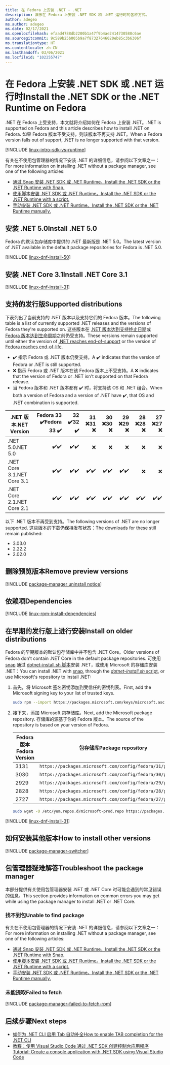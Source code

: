 ```yaml
---
title: 在 Fedora 上安装 .NET - .NET
description: 演示在 Fedora 上安装 .NET SDK 和 .NET 运行时的各种方式。
author: adegeo
ms.author: adegeo
ms.date: 02/17/2021
ms.openlocfilehash: efaad4788db2200b1a47f9b4ae2414730588c6ae
ms.sourcegitcommit: 9c589b25b005b9a7f87327646020eb85c3b6306f
ms.translationtype: HT
ms.contentlocale: zh-CN
ms.lasthandoff: 03/06/2021
ms.locfileid: "102255747"
---
```

# <a name="install-the-net-sdk-or-the-net-runtime-on-fedora"></a><span data-ttu-id="fe4f9-103">在 Fedora 上安装 .NET SDK 或 .NET 运行时</span><span class="sxs-lookup"><span data-stu-id="fe4f9-103">Install the .NET SDK or the .NET Runtime on Fedora</span></span>

<span data-ttu-id="fe4f9-104">.NET 在 Fedora 上受支持，本文就将介绍如何在 Fedora 上安装 .NET。</span><span class="sxs-lookup"><span data-stu-id="fe4f9-104">.NET is supported on Fedora and this article describes how to install .NET on Fedora.</span></span> <span data-ttu-id="fe4f9-105">如果 Fedora 版本不受支持，则该版本不再支持 .NET。</span><span class="sxs-lookup"><span data-stu-id="fe4f9-105">When a Fedora version falls out of support, .NET is no longer supported with that version.</span></span>

[!INCLUDE [linux-intro-sdk-vs-runtime](includes/linux-intro-sdk-vs-runtime.md)]

<span data-ttu-id="fe4f9-106">有关在不使用包管理器的情况下安装 .NET 的详细信息，请参阅以下文章之一：</span><span class="sxs-lookup"><span data-stu-id="fe4f9-106">For more information on installing .NET without a package manager, see one of the following articles:</span></span>

- [<span data-ttu-id="fe4f9-107">通过 Snap 安装 .NET SDK 或 .NET Runtime。</span><span class="sxs-lookup"><span data-stu-id="fe4f9-107">Install the .NET SDK or the .NET Runtime with Snap.</span></span>](linux-snap.md)
- [<span data-ttu-id="fe4f9-108">使用脚本安装 .NET SDK 或 .NET Runtime。</span><span class="sxs-lookup"><span data-stu-id="fe4f9-108">Install the .NET SDK or the .NET Runtime with a script.</span></span>](linux-scripted-manual.md#scripted-install)
- [<span data-ttu-id="fe4f9-109">手动安装 .NET SDK 或 .NET Runtime。</span><span class="sxs-lookup"><span data-stu-id="fe4f9-109">Install the .NET SDK or the .NET Runtime manually.</span></span>](linux-scripted-manual.md#manual-install)

## <a name="install-net-50"></a><span data-ttu-id="fe4f9-110">安装 .NET 5.0</span><span class="sxs-lookup"><span data-stu-id="fe4f9-110">Install .NET 5.0</span></span>

<span data-ttu-id="fe4f9-111">Fedora 的默认包存储库中提供的 .NET 最新版是 .NET 5.0。</span><span class="sxs-lookup"><span data-stu-id="fe4f9-111">The latest version of .NET available in the default package repositories for Fedora is .NET 5.0.</span></span>

[!INCLUDE [linux-dnf-install-50](includes/linux-install-50-dnf.md)]

## <a name="install-net-core-31"></a><span data-ttu-id="fe4f9-112">安装 .NET Core 3.1</span><span class="sxs-lookup"><span data-stu-id="fe4f9-112">Install .NET Core 3.1</span></span>

[!INCLUDE [linux-dnf-install-31](includes/linux-install-31-dnf.md)]

## <a name="supported-distributions"></a><span data-ttu-id="fe4f9-113">支持的发行版</span><span class="sxs-lookup"><span data-stu-id="fe4f9-113">Supported distributions</span></span>

<span data-ttu-id="fe4f9-114">下表列出了当前支持的 .NET 版本以及支持它们的 Fedora 版本。</span><span class="sxs-lookup"><span data-stu-id="fe4f9-114">The following table is a list of currently supported .NET releases and the versions of Fedora they're supported on.</span></span> <span data-ttu-id="fe4f9-115">这些版本在 [.NET 版本达到支持终止日期](https://dotnet.microsoft.com/platform/support/policy/dotnet-core)或 [Fedora 版本达到生命周期](https://fedoraproject.org/wiki/End_of_life)之前仍受支持。</span><span class="sxs-lookup"><span data-stu-id="fe4f9-115">These versions remain supported until either the version of [.NET reaches end-of-support](https://dotnet.microsoft.com/platform/support/policy/dotnet-core) or the version of [Fedora reaches end-of-life](https://fedoraproject.org/wiki/End_of_life).</span></span>

- <span data-ttu-id="fe4f9-116">✔️ 指示 Fedora 或 .NET 版本仍受支持。</span><span class="sxs-lookup"><span data-stu-id="fe4f9-116">A ✔️ indicates that the version of Fedora or .NET is still supported.</span></span>
- <span data-ttu-id="fe4f9-117">❌ 指示 Fedora 或 .NET 版本在该 Fedora 版本上不受支持。</span><span class="sxs-lookup"><span data-stu-id="fe4f9-117">A ❌ indicates that the version of Fedora or .NET isn't supported on that Fedora release.</span></span>
- <span data-ttu-id="fe4f9-118">当 Fedora 版本和 .NET 版本都有 ✔️ 时，将支持该 OS 和 .NET 组合。</span><span class="sxs-lookup"><span data-stu-id="fe4f9-118">When both a version of Fedora and a version of .NET have ✔️, that OS and .NET combination is supported.</span></span>

| <span data-ttu-id="fe4f9-119">.NET 版本</span><span class="sxs-lookup"><span data-stu-id="fe4f9-119">.NET Version</span></span>  | <span data-ttu-id="fe4f9-120">Fedora 33 ✔️</span><span class="sxs-lookup"><span data-stu-id="fe4f9-120">Fedora 33 ✔️</span></span> | <span data-ttu-id="fe4f9-121">32 ✔️</span><span class="sxs-lookup"><span data-stu-id="fe4f9-121">32 ✔️</span></span> | <span data-ttu-id="fe4f9-122">31 ❌</span><span class="sxs-lookup"><span data-stu-id="fe4f9-122">31 ❌</span></span> | <span data-ttu-id="fe4f9-123">30 ❌</span><span class="sxs-lookup"><span data-stu-id="fe4f9-123">30 ❌</span></span> | <span data-ttu-id="fe4f9-124">29 ❌</span><span class="sxs-lookup"><span data-stu-id="fe4f9-124">29 ❌</span></span> | <span data-ttu-id="fe4f9-125">28 ❌</span><span class="sxs-lookup"><span data-stu-id="fe4f9-125">28 ❌</span></span> | <span data-ttu-id="fe4f9-126">27 ❌</span><span class="sxs-lookup"><span data-stu-id="fe4f9-126">27 ❌</span></span> |
| ------------  | ---------: | --: | --: | --: | --: | --: | --: |
| <span data-ttu-id="fe4f9-127">.NET 5.0</span><span class="sxs-lookup"><span data-stu-id="fe4f9-127">.NET 5.0</span></span>      | <span data-ttu-id="fe4f9-128">✔️</span><span class="sxs-lookup"><span data-stu-id="fe4f9-128">✔️</span></span>        | <span data-ttu-id="fe4f9-129">✔️</span><span class="sxs-lookup"><span data-stu-id="fe4f9-129">✔️</span></span> | ❌|❌ |❌ |❌  |❌ |
| <span data-ttu-id="fe4f9-130">.NET Core 3.1</span><span class="sxs-lookup"><span data-stu-id="fe4f9-130">.NET Core 3.1</span></span> | <span data-ttu-id="fe4f9-131">✔️</span><span class="sxs-lookup"><span data-stu-id="fe4f9-131">✔️</span></span>        | <span data-ttu-id="fe4f9-132">✔️</span><span class="sxs-lookup"><span data-stu-id="fe4f9-132">✔️</span></span> | <span data-ttu-id="fe4f9-133">✔️</span><span class="sxs-lookup"><span data-stu-id="fe4f9-133">✔️</span></span>|<span data-ttu-id="fe4f9-134">✔️</span><span class="sxs-lookup"><span data-stu-id="fe4f9-134">✔️</span></span> |<span data-ttu-id="fe4f9-135">✔️</span><span class="sxs-lookup"><span data-stu-id="fe4f9-135">✔️</span></span> |❌  |❌ |
| <span data-ttu-id="fe4f9-136">.NET Core 2.1</span><span class="sxs-lookup"><span data-stu-id="fe4f9-136">.NET Core 2.1</span></span> | <span data-ttu-id="fe4f9-137">✔️</span><span class="sxs-lookup"><span data-stu-id="fe4f9-137">✔️</span></span>        | <span data-ttu-id="fe4f9-138">✔️</span><span class="sxs-lookup"><span data-stu-id="fe4f9-138">✔️</span></span> | <span data-ttu-id="fe4f9-139">✔️</span><span class="sxs-lookup"><span data-stu-id="fe4f9-139">✔️</span></span>|<span data-ttu-id="fe4f9-140">✔️</span><span class="sxs-lookup"><span data-stu-id="fe4f9-140">✔️</span></span> |<span data-ttu-id="fe4f9-141">✔️</span><span class="sxs-lookup"><span data-stu-id="fe4f9-141">✔️</span></span> |<span data-ttu-id="fe4f9-142">✔️</span><span class="sxs-lookup"><span data-stu-id="fe4f9-142">✔️</span></span>  |<span data-ttu-id="fe4f9-143">✔️</span><span class="sxs-lookup"><span data-stu-id="fe4f9-143">✔️</span></span> |

<span data-ttu-id="fe4f9-144">以下 .NET 版本不再受到支持。</span><span class="sxs-lookup"><span data-stu-id="fe4f9-144">The following versions of .NET are no longer supported.</span></span> <span data-ttu-id="fe4f9-145">这些版本的下载仍保持发布状态：</span><span class="sxs-lookup"><span data-stu-id="fe4f9-145">The downloads for these still remain published:</span></span>

- <span data-ttu-id="fe4f9-146">3.0</span><span class="sxs-lookup"><span data-stu-id="fe4f9-146">3.0</span></span>
- <span data-ttu-id="fe4f9-147">2.2</span><span class="sxs-lookup"><span data-stu-id="fe4f9-147">2.2</span></span>
- <span data-ttu-id="fe4f9-148">2.0</span><span class="sxs-lookup"><span data-stu-id="fe4f9-148">2.0</span></span>

## <a name="remove-preview-versions"></a><span data-ttu-id="fe4f9-149">删除预览版本</span><span class="sxs-lookup"><span data-stu-id="fe4f9-149">Remove preview versions</span></span>

[!INCLUDE [package-manager uninstall notice](./includes/linux-uninstall-preview-info.md)]

## <a name="dependencies"></a><span data-ttu-id="fe4f9-150">依赖项</span><span class="sxs-lookup"><span data-stu-id="fe4f9-150">Dependencies</span></span>

[!INCLUDE [linux-rpm-install-dependencies](includes/linux-rpm-install-dependencies.md)]

## <a name="install-on-older-distributions"></a><span data-ttu-id="fe4f9-151">在早期的发行版上进行安装</span><span class="sxs-lookup"><span data-stu-id="fe4f9-151">Install on older distributions</span></span>

<span data-ttu-id="fe4f9-152">Fedora 的早期版本的默认包存储库中并不包含 .NET Core。</span><span class="sxs-lookup"><span data-stu-id="fe4f9-152">Older versions of Fedora don't contain .NET Core in the default package repositories.</span></span> <span data-ttu-id="fe4f9-153">可使用 [snap](linux-snap.md) 通过 [dotnet-install.sh 脚本](linux-scripted-manual.md#scripted-install)安装 .NET，或使用 Microsoft 的存储库安装 .NET：</span><span class="sxs-lookup"><span data-stu-id="fe4f9-153">You can install .NET with [snap](linux-snap.md), through the [_dotnet-install.sh_ script](linux-scripted-manual.md#scripted-install), or use Microsoft's repository to install .NET:</span></span>

01. <span data-ttu-id="fe4f9-154">首先，将 Microsoft 签名密钥添加到受信任的密钥列表。</span><span class="sxs-lookup"><span data-stu-id="fe4f9-154">First, add the Microsoft signing key to your list of trusted keys.</span></span>

    ```bash
    sudo rpm --import https://packages.microsoft.com/keys/microsoft.asc
    ```

02. <span data-ttu-id="fe4f9-155">接下来，添加 Microsoft 包存储库。</span><span class="sxs-lookup"><span data-stu-id="fe4f9-155">Next, add the Microsoft package repository.</span></span> <span data-ttu-id="fe4f9-156">存储库的源基于你的 Fedora 版本。</span><span class="sxs-lookup"><span data-stu-id="fe4f9-156">The source of the repository is based on your version of Fedora.</span></span>

    | <span data-ttu-id="fe4f9-157">Fedora 版本</span><span class="sxs-lookup"><span data-stu-id="fe4f9-157">Fedora Version</span></span> | <span data-ttu-id="fe4f9-158">包存储库</span><span class="sxs-lookup"><span data-stu-id="fe4f9-158">Package repository</span></span> |
    | -------------- | ------- |
    | <span data-ttu-id="fe4f9-159">31</span><span class="sxs-lookup"><span data-stu-id="fe4f9-159">31</span></span>             | `https://packages.microsoft.com/config/fedora/31/prod.repo` |
    | <span data-ttu-id="fe4f9-160">30</span><span class="sxs-lookup"><span data-stu-id="fe4f9-160">30</span></span>             | `https://packages.microsoft.com/config/fedora/30/prod.repo` |
    | <span data-ttu-id="fe4f9-161">29</span><span class="sxs-lookup"><span data-stu-id="fe4f9-161">29</span></span>             | `https://packages.microsoft.com/config/fedora/29/prod.repo` |
    | <span data-ttu-id="fe4f9-162">28</span><span class="sxs-lookup"><span data-stu-id="fe4f9-162">28</span></span>             | `https://packages.microsoft.com/config/fedora/28/prod.repo` |
    | <span data-ttu-id="fe4f9-163">27</span><span class="sxs-lookup"><span data-stu-id="fe4f9-163">27</span></span>             | `https://packages.microsoft.com/config/fedora/27/prod.repo` |

    ```bash
    sudo wget -O /etc/yum.repos.d/microsoft-prod.repo https://packages.microsoft.com/config/fedora/31/prod.repo
    ```

[!INCLUDE [linux-dnf-install-31](./includes/linux-install-31-dnf.md)]

## <a name="how-to-install-other-versions"></a><span data-ttu-id="fe4f9-164">如何安装其他版本</span><span class="sxs-lookup"><span data-stu-id="fe4f9-164">How to install other versions</span></span>

[!INCLUDE [package-manager-switcher](./includes/package-manager-heading-hack-pkgname.md)]

## <a name="troubleshoot-the-package-manager"></a><span data-ttu-id="fe4f9-165">包管理器疑难解答</span><span class="sxs-lookup"><span data-stu-id="fe4f9-165">Troubleshoot the package manager</span></span>

<span data-ttu-id="fe4f9-166">本部分提供有关使用包管理器安装 .NET 或 .NET Core 时可能会遇到的常见错误的信息。</span><span class="sxs-lookup"><span data-stu-id="fe4f9-166">This section provides information on common errors you may get while using the package manager to install .NET or .NET Core.</span></span>

### <a name="unable-to-find-package"></a><span data-ttu-id="fe4f9-167">找不到包</span><span class="sxs-lookup"><span data-stu-id="fe4f9-167">Unable to find package</span></span>

<span data-ttu-id="fe4f9-168">有关在不使用包管理器的情况下安装 .NET 的详细信息，请参阅以下文章之一：</span><span class="sxs-lookup"><span data-stu-id="fe4f9-168">For more information on installing .NET without a package manager, see one of the following articles:</span></span>

- [<span data-ttu-id="fe4f9-169">通过 Snap 安装 .NET SDK 或 .NET Runtime。</span><span class="sxs-lookup"><span data-stu-id="fe4f9-169">Install the .NET SDK or the .NET Runtime with Snap.</span></span>](linux-snap.md)
- [<span data-ttu-id="fe4f9-170">使用脚本安装 .NET SDK 或 .NET Runtime。</span><span class="sxs-lookup"><span data-stu-id="fe4f9-170">Install the .NET SDK or the .NET Runtime with a script.</span></span>](linux-scripted-manual.md#scripted-install)
- [<span data-ttu-id="fe4f9-171">手动安装 .NET SDK 或 .NET Runtime。</span><span class="sxs-lookup"><span data-stu-id="fe4f9-171">Install the .NET SDK or the .NET Runtime manually.</span></span>](linux-scripted-manual.md#manual-install)

### <a name="failed-to-fetch"></a><span data-ttu-id="fe4f9-172">未能提取</span><span class="sxs-lookup"><span data-stu-id="fe4f9-172">Failed to fetch</span></span>

[!INCLUDE [package-manager-failed-to-fetch-rpm](includes/package-manager-failed-to-fetch-rpm.md)]

## <a name="next-steps"></a><span data-ttu-id="fe4f9-173">后续步骤</span><span class="sxs-lookup"><span data-stu-id="fe4f9-173">Next steps</span></span>

- [<span data-ttu-id="fe4f9-174">如何为 .NET CLI 启用 Tab 自动补全</span><span class="sxs-lookup"><span data-stu-id="fe4f9-174">How to enable TAB completion for the .NET CLI</span></span>](../tools/enable-tab-autocomplete.md)
- [<span data-ttu-id="fe4f9-175">教程：使用 Visual Studio Code 通过 .NET SDK 创建控制台应用程序</span><span class="sxs-lookup"><span data-stu-id="fe4f9-175">Tutorial: Create a console application with .NET SDK using Visual Studio Code</span></span>](../tutorials/with-visual-studio-code.md)
